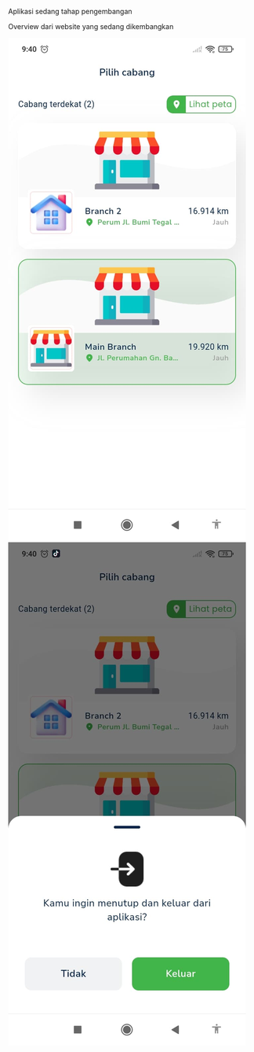 Aplikasi sedang tahap pengembangan

Overview dari website yang sedang dikembangkan

![alt text](image1.jpg)
![alt text](image2.jpg)
